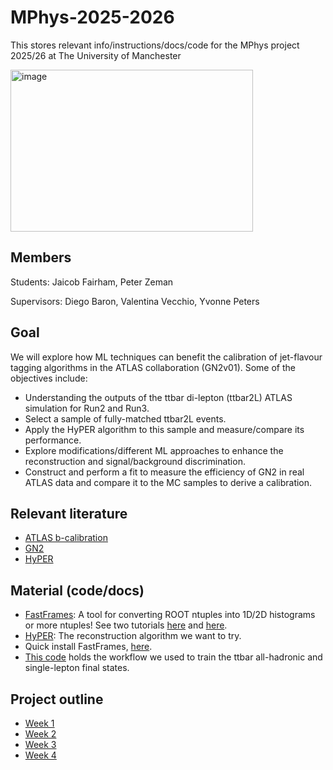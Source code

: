 # MPhys-2025-2026
This stores relevant info/instructions/docs/code for the MPhys project 2025/26 at The University of Manchester

<img width="388" height="259" alt="image" src="https://cds.cern.ch/record/2299951/files/feynman_ttbar_emu.png" />

## Members
Students: Jaicob Fairham, Peter Zeman

Supervisors: Diego Baron, Valentina Vecchio, Yvonne Peters

## Goal
We will explore how ML techniques can benefit the calibration of jet-flavour tagging algorithms in the ATLAS collaboration (GN2v01). Some of the objectives include:
- Understanding the outputs of the ttbar di-lepton (ttbar2L) ATLAS simulation for Run2 and Run3.
- Select a sample of fully-matched ttbar2L events.
- Apply the HyPER algorithm to this sample and measure/compare its performance.
- Explore modifications/different ML approaches to enhance the reconstruction and signal/background discrimination.
- Construct and perform a fit to measure the efficiency of GN2 in real ATLAS data and compare it to the MC samples to derive a calibration.

## Relevant literature
- [ATLAS b-calibration](https://arxiv.org/abs/1907.05120)
- [GN2](https://arxiv.org/abs/2505.19689)
- [HyPER](https://arxiv.org/abs/2402.10149)


## Material (code/docs)

- [FastFrames](https://atlas-project-topreconstruction.web.cern.ch/fastframesdocumentation/latest/): A tool for converting ROOT ntuples into 1D/2D histograms or more ntuples! See two tutorials [here](https://atlas-project-topreconstruction.web.cern.ch/fastframesdocumentation/latest/tutorial/) and [here](https://atlas-project-topreconstruction.web.cern.ch/fastframesdocumentation/latest/eventtutorials/topws2025/Tutorial/).
- [HyPER](https://github.com/tzuhanchang/HyPER/tree/main): The reconstruction algorithm we want to try.
- Quick install FastFrames, [here](https://gitlab.cern.ch/dbaronmo/fastfastframessetup).
- [This code](https://gitlab.cern.ch/dbaronmo/atlastohyper) holds the workflow we used to train the ttbar all-hadronic and single-lepton final states.

## Project outline

- [Week 1](Week1.md)
- [Week 2](Week2.md)
- [Week 3](Week3.md)
- [Week 4](Week4.md)
